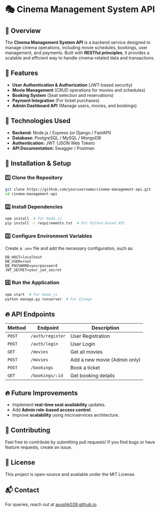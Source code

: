 # 🎭 Cinema Management System API

## 📌 Overview
The **Cinema Management System API** is a backend service designed to manage cinema operations, including movie schedules, bookings, user management, and payments. Built with **RESTful principles**, it provides a scalable and efficient way to handle cinema-related data and transactions.

## 📂 Features
- **User Authentication & Authorization** (JWT-based security)
- **Movie Management** (CRUD operations for movies and schedules)
- **Booking System** (Seat selection and reservations)
- **Payment Integration** (For ticket purchases)
- **Admin Dashboard API** (Manage users, movies, and bookings)

## 🔧 Technologies Used
- **Backend:** Node.js / Express (or Django / FastAPI)
- **Database:** PostgreSQL / MySQL / MongoDB
- **Authentication:** JWT (JSON Web Token)
- **API Documentation:** Swagger / Postman

## 🚀 Installation & Setup
### 1️⃣ Clone the Repository
```sh
git clone https://github.com/yourusername/cinema-management-api.git
cd cinema-management-api
```

### 2️⃣ Install Dependencies
```sh
npm install  # For Node.js
pip install -r requirements.txt  # For Python-based API
```

### 3️⃣ Configure Environment Variables
Create a `.env` file and add the necessary configuration, such as:
```
DB_HOST=localhost
DB_USER=root
DB_PASSWORD=yourpassword
JWT_SECRET=your_jwt_secret
```

### 4️⃣ Run the Application
```sh
npm start  # For Node.js
python manage.py runserver  # For Django
```

## 🔥 API Endpoints
| Method | Endpoint | Description |
|--------|---------|-------------|
| `POST` | `/auth/register` | User Registration |
| `POST` | `/auth/login` | User Login |
| `GET` | `/movies` | Get all movies |
| `POST` | `/movies` | Add a new movie (Admin only) |
| `POST` | `/bookings` | Book a ticket |
| `GET` | `/bookings/:id` | Get booking details |

## 🔥 Future Improvements
- Implement **real-time seat availability** updates.
- Add **Admin role-based access control**.
- Improve **scalability** using microservices architecture.

## 🤝 Contributing
Feel free to contribute by submitting pull requests! If you find bugs or have feature requests, create an issue.

## 📜 License
This project is open-source and available under the MIT License.

## 📬 Contact
For queries, reach out at [ayushk028.github.io](https://ayushk028.github.io).
